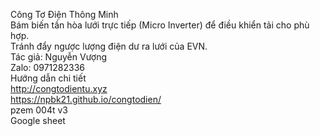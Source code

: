 Công Tơ Điện Thông Minh<br>
Bám biến tần hòa lưới trực tiếp (Micro Inverter) để điều khiển tải cho phù hợp.<br>
Tránh đẩy ngược lượng điện dư ra lưới của EVN.<br>
Tác giả: Nguyễn Vượng<br>
Zalo: 0971282336<br>
Hướng dẫn chi tiết<br>
http://congtodientu.xyz<br>
https://npbk21.github.io/congtodien/<br>
pzem 004t v3<br>
Google sheet<br>
